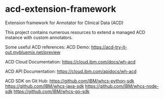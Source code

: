 # acd-extension-framework
Extension framework for Annotator for Clinical Data (ACD)

This project contains numerous resources to extend a managed ACD instance with custom annotators.

Some useful ACD references:
ACD Demo: https://acd-try-it-out.mybluemix.net/preview

ACD Cloud Documentation: https://cloud.ibm.com/docs/wh-acd

ACD API Documentation: https://cloud.ibm.com/apidocs/wh-acd

ACD SDK on Git Hub:
https://github.com/IBM/whcs-python-sdk
https://github.com/IBM/whcs-java-sdk
https://github.com/IBM/whcs-node-sdk
https://github.com/IBM/whcs-go-sdk
